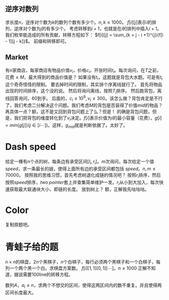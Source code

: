 ## 逆序对数列
求长度$n$，逆序对个数为$k$的数列个数有多少个。$n, k \le 1000$。
$f[i][j]$表示$i$的排列，逆序对个数为$j$的有多少个。
考虑转移到$i + 1$，也就是在$i$的排列中插入$i +1$。
我们枚举能造成的所有贡献，转移方程如下：
$f[i][j] = \sum_{k = j - i +1}^{j}{f[i - 1][j  - k]}$。
前缀和转移即可。

## Market
有$n$家商店，每家商店有物品价值$v_i$，价格$c_i$，开张时间$t_i$。每次询问，在$T$之前，花费$\leq M$，最大得到的商品价值是？
如果没有$t_i$，这题就是背包大水题。可是有$t_i$这个奇奇怪怪的限制。
要去掉时间的限制，其实排个序离线就行了。
首先将物品出现的时间排序，这个没的说。
然后将询问离线，按照$T_i$排序。
然后跑背包，离线回答询问，60到手。
后面的，$c_i \le 10^9, v_i \le 300$。该怎么做？背包肯定是不行了，我们考虑二分解决这个问题。我们考虑$M$的背包是否装得了价值$mid$的物品？再具体一点？额，这不是又回到背包问题上了么？但是！
的确是背包问题，但是，我们把背包的维度转化到了$v_i$决定。$f[i]$表示价值为$i$的最小容量（花费）。$g[i] = min\{g[j]\}(j \in [i \cdots])$。这样，$g_{mid}$就是判断依据了。太妙了。

# Dash speed
给定一棵有$n$个点的树，每条边有承受区间$[l_i, r_i]$。$m$次询问，每次给定一个值$speed$，求一条最长的链，使得上面所有边的承受区间都包括 $speed$。$n, m \leq 70000$。
按照我的思维习惯，首先考虑树退化成链的情况吧？
按照$r_i$排序，然后按照$speed$排序，$two \ pointer$套上并查集简单维护一发。$r_i$从小到大加入，每次快速获取最大联通块大小，即链的长度。
放到树上？
额，正解我先咕咕咕。

# Color
复制原题吧。

# 青蛙子给的题
$n \times n$的棋盘，$2n$个黑棋子，$n$个白棋子，每行必须两个黑棋子和一个白棋子，每列一个两个黑一个白。求棋盘方案数。
$f[i][1, 1][0, 1][\cdots]$。$n \leq 1000$
正解不知道，据说需要100line的转移方程。

数列$A$，$a_i \le n$，求两个不想交的区间，使得这两区间内的数不重复。并且使得两区间长度最大。
